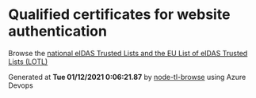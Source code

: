 # Qualified certificates for website authentication 
 Browse the [national eIDAS Trusted Lists and the EU List of eIDAS Trusted Lists (LOTL)](https://webgate.ec.europa.eu/tl-browser/#/) 
 
 
Generated at **Tue 01/12/2021  0:06:21.87** by [node-tl-browse](https://github.com/ymedlop/node-tl-browser) using Azure Devops 
